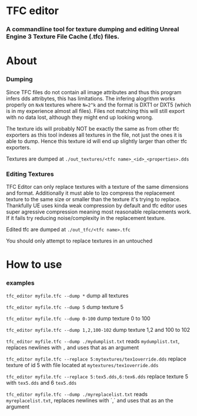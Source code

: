 # TFC editor

### A commandline tool for texture dumping and editing Unreal Engine 3 Texture File Cache (.tfc) files.

# About
### Dumping
Since TFC files do not contain all image attributes and thus this program infers dds attribytes, this has limitations.
The infering alogrithm works properly on `NxN` textures where `N=2^k` and the format is DXT1 or DXT5 (which is in my experience almost all files). Files not matching this will still export with no data lost, although they might end up looking wrong.

The texture ids will probably NOT be exactly the same as from other tfc exporters as this tool indexes all textures in the file, not just the ones it is able to dump. Hence this texture id will end up slightly larger than other tfc exporters.

Textures are dumped at `./out_textures/<tfc name>_<id>_<properties>.dds`

### Editing Textures
TFC Editor can only replace textures with a texture of the same dimensions and format. Additionally it must able to lzo compress the replacement texture to the same size or smaller than the texture it's trying to replace.
Thankfully UE uses kinda weak compression by default and tfc editor uses super agressive compression meaning most reasonable replacements work. If it fails try reducing noise/complexity in the replacement texture.

Edited tfc are dumped at `./out_tfc/<tfc name>.tfc`

You should only attempt to replace textures in an untouched 

# How to use

### examples
`tfc_editor myfile.tfc --dump *` dump all textures

`tfc_editor myfile.tfc --dump 5` dump texture 5

`tfc_editor myfile.tfc --dump 0-100` dump texture 0 to 100

`tfc_editor myfile.tfc --dump 1,2,100-102` dump texture 1,2 and 100 to 102

`tfc_editor myfile.tfc --dump ./mydumplist.txt` reads `mydumplist.txt`, replaces newlines with `,` and uses that as an argument

`tfc_editor myfile.tfc --replace 5:mytextures/tex1override.dds` replace texture of id 5 with file located at `mytextures/tex1override.dds` 

`tfc_editor myfile.tfc --replace 5:tex5.dds,6:tex6.dds` replace texture 5 with `tex5.dds` and 6 `tex5.dds`

`tfc_editor myfile.tfc --dump ./myreplacelist.txt` reads `myreplacelist.txt`, replaces newlines with ´,´ and uses that as an the argument
